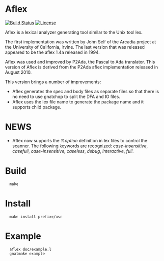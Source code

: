 # Aflex

[![Build Status](https://img.shields.io/jenkins/s/http/jenkins.vacs.fr/Aflex.svg)](http://jenkins.vacs.fr/job/Aflex/)
[![License](http://img.shields.io/badge/license-UCI-blue.svg)](LICENSE)


Aflex is a lexical analyzer generating tool similar to the Unix tool lex.

The first implementation was written by John Self of the Arcadia project
at the University of California, Irvine.  The last version that was released
appeared to be the aflex 1.4a released in 1994.

Aflex was used and improved by P2Ada, the Pascal to Ada translator.
This version of Aflex is derived from the P2Ada aflex implementation
released in August 2010.

This version brings a number of improvements:

- Aflex generates the spec and body files as separate files so that
  there is no need to use gnatchop to split the DFA and IO files.
- Aflex uses the lex file name to generate the package name and
  it supports child package.

# NEWS

- Aflex now supports the *%option* definition in lex files to control the scanner.
  The following keywords are recognized: *case-insensitive*, *casefull*, *case-insensitive*,
  *caseless*, *debug*, *interactive*, *full*.

# Build

```
  make
```

# Install
```
  make install prefix=/usr
```

# Example
```
  aflex doc/example.l
  gnatmake example
```

